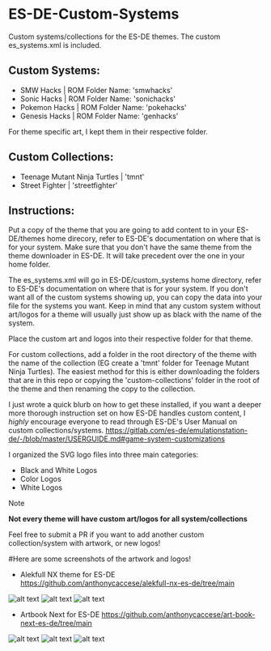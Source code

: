 # ES-DE-Custom-Systems
Custom systems/collections for the ES-DE themes. The custom es_systems.xml is included. 


## Custom Systems:

- SMW Hacks | ROM Folder Name: 'smwhacks'
- Sonic Hacks | ROM Folder Name: 'sonichacks'
- Pokemon Hacks | ROM Folder Name: 'pokehacks'
- Genesis Hacks | ROM Folder Name: 'genhacks'

For theme specific art, I kept them in their respective folder. 

## Custom Collections:

- Teenage Mutant Ninja Turtles | 'tmnt'
- Street Fighter | 'streetfighter'

## Instructions:

Put a copy of the theme that you are going to add content to in your ES-DE/themes home direcory, refer to ES-DE's documentation on where that is for your system. Make sure that you don't have the same theme from the theme downloader in ES-DE. It will take precedent over the one in your home folder. 

The es_systems.xml will go in ES-DE/custom_systems home directory, refer to ES-DE's documentation on where that is for your system. If you don't want all of the custom systems showing up, you can copy the data into your file for the systems you want. Keep in mind that any custom system without art/logos for a theme will usually just show up as black with the name of the system. 

Place the custom art and logos into their respective folder for that theme. 

For custom collections, add a folder in the root directory of the theme with the name of the collection (EG create a 'tmnt' folder for Teenage Mutant Ninja Turtles). The easiest method for this is either downloading the folders that are in this repo or copying the 'custom-collections' folder in the root of the theme and then renaming the copy to the collection. 


I just wrote a quick blurb on how to get these installed, if you want a deeper more thorough instruction set on how ES-DE handles custom content, I *highly* encourage everyone to read through ES-DE's User Manual on custom collections/systems.
https://gitlab.com/es-de/emulationstation-de/-/blob/master/USERGUIDE.md#game-system-customizations

I organized the SVG logo files into three main categories:

- Black and White Logos
- Color Logos
- White Logos

>[!NOTE]
>**Not every theme will have custom art/logos for all system/collections**

Feel free to submit a PR if you want to add another custom collection/system with artwork, or new logos!

#Here are some screenshots of the artwork and logos!

- Alekfull NX theme for ES-DE 
https://github.com/anthonycaccese/alekfull-nx-es-de/tree/main

![alt text](https://github.com/TheExcitedTech/ES-DE-Custom-Systems/blob/main/Examples/Alekful%201.png)
![alt text](https://github.com/TheExcitedTech/ES-DE-Custom-Systems/blob/main/Examples/Alekful%202.png)
![alt text](https://github.com/TheExcitedTech/ES-DE-Custom-Systems/blob/main/Examples/Alekful%203.png)

- Artbook Next for ES-DE
https://github.com/anthonycaccese/art-book-next-es-de/tree/main

![alt text](https://github.com/TheExcitedTech/ES-DE-Custom-Systems/blob/main/Examples/Artbook%201.png)
![alt text](https://github.com/TheExcitedTech/ES-DE-Custom-Systems/blob/main/Examples/Artbook%202.png)
![alt text](https://github.com/TheExcitedTech/ES-DE-Custom-Systems/blob/main/Examples/Artbook%203.png)

